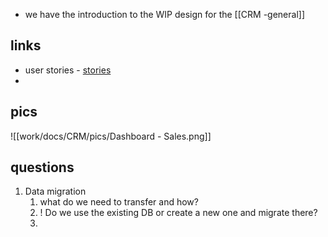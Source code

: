 - we have the introduction to the WIP design for the [[CRM -general]]

## links
- user stories - [stories](https://docs.google.com/spreadsheets/d/1rHIV157-1Zn44RbZd7VIQNObBOtk-wowEFAzSfLUI-A/edit?gid=0#gid=0)
- 
## pics

![[work/docs/CRM/pics/Dashboard - Sales.png]]

## questions
1. Data migration
	1. what do we need to transfer and how?
	2. ! Do we use the existing DB or create a new one and migrate there?
	3. 